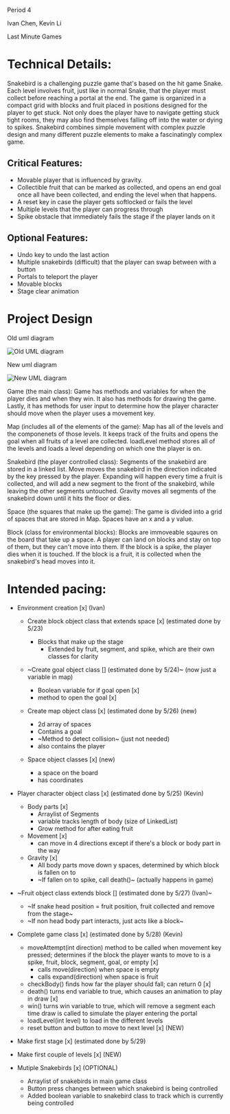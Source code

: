 Period 4

Ivan Chen, Kevin Li

Last Minute Games

# Technical Details:

Snakebird is a challenging puzzle game that's based on the hit game Snake. Each level involves fruit, just like in normal Snake, that the player must collect before reaching a portal at the end. The game is organized in a compact grid with blocks and fruit placed in positions designed for the player to get stuck. Not only does the player have to navigate getting stuck tight rooms, they may also find themselves falling off into the water or dying to spikes. Snakebird combines simple movement with complex puzzle design and many different puzzle elements to make a fascinatingly complex game.

## Critical Features:
- Movable player that is influenced by gravity.
- Collectible fruit that can be marked as collected, and opens an end goal once all have been collected, and ending the level when that happens.
- A reset key in case the player gets softlocked or fails the level
- Multiple levels that the player can progress through
- Spike obstacle that immediately fails the stage if the player lands on it

## Optional Features:
- Undo key to undo the last action
- Multiple snakebirds (difficult) that the player can swap between with a button
- Portals to teleport the player
- Movable blocks
- Stage clear animation

# Project Design

Old uml diagram

![Old UML diagram](uml.jpg?raw=true "old uml diagram")

New uml diagram

![New UML diagram](NEWuml.jpg?raw=true "new uml diagram")

Game (the main class): Game has methods and variables for when the player dies and when they win. It also has methods for drawing the game. Lastly, it has methods for user input to determine how the player character should move when the player uses a movement key.

Map (includes all of the elements of the game): Map has all of the levels and the componenets of those levels. It keeps track of the fruits and opens the goal when all fruits of a level are collected. loadLevel method stores all of the levels and loads a level depending on which one the player is on.

Snakebird (the player controlled class): Segments of the snakebird are stored in a linked list. Move moves the snakebird in the direction indicated by the key pressed by the player. Expanding will happen every time a fruit is collected, and will add a new segment to the front of the snakebird, while leaving the other segments untouched. Gravity moves all segments of the snakebird down until it hits the floor or dies.

Space (the squares that make up the game): The game is divided into a grid of spaces that are stored in Map. Spaces have an x and a y value.

Block (class for environmental blocks): Blocks are immoveable sqaures on the board that take up a space. A player can land on blocks and stay on top of them, but they can't move into them. If the block is a spike, the player dies when it is touched. If the block is a fruit, it is collected when the snakebird's head moves into it.

# Intended pacing:

* Environment creation [x] (Ivan)
  * Create block object class that extends space [x] (estimated done by 5/23)
    * Blocks that make up the stage
      * Extended by fruit, segment, and spike, which are their own classes for clarity

  * ~Create goal object class [] (estimated done by 5/24)~ (now just a variable in map)
    * Boolean variable for if goal open [x]
    * method to open the goal [x]
  * Create map object class [x] (estimated done by 5/26) (new)
    * 2d array of spaces
    * Contains a goal
    * ~Method to detect collision~ (just not needed)
    * also contains the player
  * Space object classes [x] (new)
    * a space on the board
    * has coordinates

* Player character object class [x] (estimated done by 5/25) (Kevin)
  * Body parts [x]
    * Arraylist of Segments
    * variable tracks length of body (size of LinkedList)
    * Grow method for after eating fruit
  * Movement [x]
    * can move in 4 directions except if there's a block or body part in the way
  * Gravity [x]
    * All body parts move down y spaces, determined by which block is fallen on to
    * ~If fallen on to spike, call death()~ (actually happens in game)

* ~Fruit object class extends block [] (estimated done by 5/27) (Ivan)~
  * ~If snake head position = fruit position, fruit collected and remove from the stage~
  * ~If non head body part interacts, just acts like a block~

* Complete game class [x] (estimated done by 5/28) (Kevin)
  * moveAttempt(int direction) method to be called when movement key pressed; determines if the block the player wants to move to is a spike, fruit, block, segment, goal, or empty [x]
    * calls move(direction) when space is empty
    * calls expand(direction) when space is fruit
  * checkBody() finds how far the player should fall; can return 0 [x]
  * death() turns end variable to true, which causes an animation to play in draw [x]
  * win() turns win variable to true, which will remove a segment each time draw is called to simulate the player entering the portal
  * loadLevel(int level) to load in the different levels
  * reset button and button to move to next level [x] (NEW)

* Make first stage [x] (estimated done by 5/29)
* Make first couple of levels [x] (NEW)

* Mutiple Snakebirds [x] (OPTIONAL)
  * Arraylist of snakebirds in main game class
  * Button press changes between which snakebird is being controlled
  * Added boolean variable to snakebird class to track which is currently being controlled
